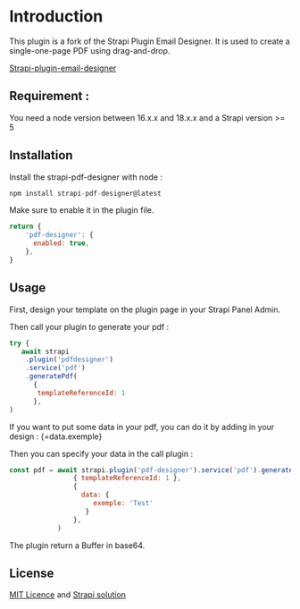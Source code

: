 # Introduction

This plugin is a fork of the Strapi Plugin Email Designer. It is used to create a single-one-page PDF using drag-and-drop.

[Strapi-plugin-email-designer](https://www.npmjs.com/package/strapi-plugin-email-designer/v/1.1.2)

## Requirement :
You need a node version between 16.x.x and 18.x.x and a Strapi version >= 5

## Installation

Install the strapi-pdf-designer with node :  
```javascript
npm install strapi-pdf-designer@latest
```

Make sure to enable it in the plugin file.

```javascript
return {
    'pdf-designer': {
      enabled: true,
    },
}
```

## Usage
First, design your template on the plugin page in your Strapi Panel Admin.

Then call your plugin to generate your pdf :

```javascript
try {
   await strapi
    .plugin('pdfdesigner')
    .service('pdf')
    .generatePdf(
      {
       templateReferenceId: 1
      },
)
```

If you want to put some data in your pdf, you can do it by adding in your design : {=data.exemple}

Then you can specify your data in the call plugin : 
```javascript
const pdf = await strapi.plugin('pdf-designer').service('pdf').generatePdf(
                { templateReferenceId: 1 },
                {
                  data: {
                     exemple: 'Test'
                   }
                },
            )

```

The plugin return a Buffer in base64.
## License

[MIT Licence](https://github.com/SomeDevelopper/strapi-pdf-designer/blob/main/LICENSE.md) and [Strapi solution](https://strapi.io)
